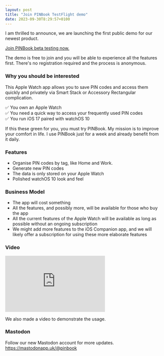 ```yaml
---
layout: post
title: "Join PINBook TestFlight demo"
date: 2023-09-30T8:29:57+0100
---
```


I am thrilled to announce, we are launching the first public demo for our newest product. 

[Join PINBook beta testing now.](https://testflight.apple.com/join/k5fOnkxq)

The demo is free to join and you will be able to experience all the features first. There's no registration required and the process is anonymous.

### Why you should be interested ###

This Apple Watch app allows you to save PIN codes and access them quickly and privately via Smart Stack or Accessory Rectangular complication. 

✅ You own an Apple Watch  
✅ You need a quick way to access your frequently used PIN codes  
✅ You run iOS 17 paired with watchOS 10

If this these green for you, you must try PINBook. My mission is to improve your comfort in life. I use PINBook just for a week and already benefit from it daily.

### Features ###

- Organise PIN codes by tag, like Home and Work.
- Generate new PIN codes
- The data is only stored on your Apple Watch
- Polished watchOS 10 look and feel

### Business Model ###

- The app will cost something
- All the features, and possibly more, will be available for those who buy the app
- All the current features of the Apple Watch will be available as long as possible without an ongoing subscription
- We might add more features to the iOS Companion app, and we will likely offer a subscription for using these more elaborate features

### Video ###
<iframe src="https://player.vimeo.com/video/869806875?badge=0&amp;autopause=0&amp;player_id=0&amp;app_id=58479" width="320" height="180" frameborder="0" allow="autoplay; fullscreen; picture-in-picture" title="PINBook Demo"></iframe>

We also made a video to demonstrate the usage.

### Mastodon ###
  
Follow our new Mastodon account for more updates. <https://mastodonapp.uk/@pinbook> 